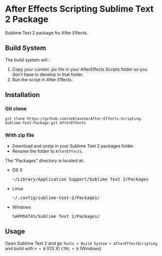 After Effects Scripting Sublime Text 2 Package
============================================

Sublime Text 2 package for After Effects. 

## Build System

The build system will : 

1. Copy your current .jsx file in your AfterEffects Scripts folder so you don't have to develop in that folder.
2. Run the script in After Effects.

## Installation

### Git clone

`git clone https://github.com/seblavoie/After-Effects-Scripting-Sublime-Text-Package.git AfterEffects`

### With zip file

- Download and unzip in your Sublime Text 2 packages folder.
- Rename the folder to `AfterEffects`.

The "Packages" directory is located at:

- OS X

  <pre>~/Library/Application Support/Sublime Text 2/Packages</pre>

- Linux

  <pre>~/.config/sublime-text-2/Packages/</pre>

- Windows

  <pre>%APPDATA%/Sublime Text 2/Packages/</pre>


## Usage

Open Sublime Text 2 and go `Tools > Build System > AfterEffectScripting` and build with `⌘ + B` (OS X) `CTRL + B` (Windows)
